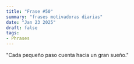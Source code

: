 ```yaml
---
title: "Frase #50"
summary: "frases motivadoras diarias"
date: "Jan 23 2025"
draft: false
tags:
- Phrases
---
```


"Cada pequeño paso cuenta hacia un gran sueño."
